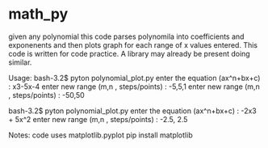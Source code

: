 # math_py
given any polynomial this code parses polynomila into coefficients and exponenents 
and then plots graph for each range of x values entered. 
This code is written for code practice. A library may already be present doing similar.

Usage:
bash-3.2$  pyton polynomial_plot.py 
enter the equation (ax^n+bx+c) : x3-5x-4
enter new range (m,n , steps/points) : -5,5,1
enter new range (m,n , steps/points) : -50,50

bash-3.2$  pyton polynomial_plot.py 
enter the equation (ax^n+bx+c) : -2x3 + 5x^2 
enter new range (m,n , steps/points) : -2.5, 2.5

Notes: code uses matplotlib.pyplot
  pip install matplotlib


